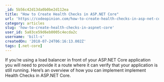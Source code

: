 ```yaml
---
_id: 5b56c42d13da0b0be2d112ea
title: "How to Create Health Checks in ASP.NET Core"
url: 'https://codeopinion.com/how-to-create-health-checks-in-asp-net-core/'
category: articles
slug: 'how-to-create-health-checks-in-aspnet-core'
user_id: 5a83ce59d6eb0005c4ecda2c
username: 'bill-s'
createdOn: '2018-07-24T06:16:13.002Z'
tags: [.net-core]
---
```


If you’re using a load balancer in front of your ASP.NET Core application you will need to provide it a route where it can verify that your application is still running.  Here’s an overview of how you can implement implement Health Checks in ASP.NET Core.


